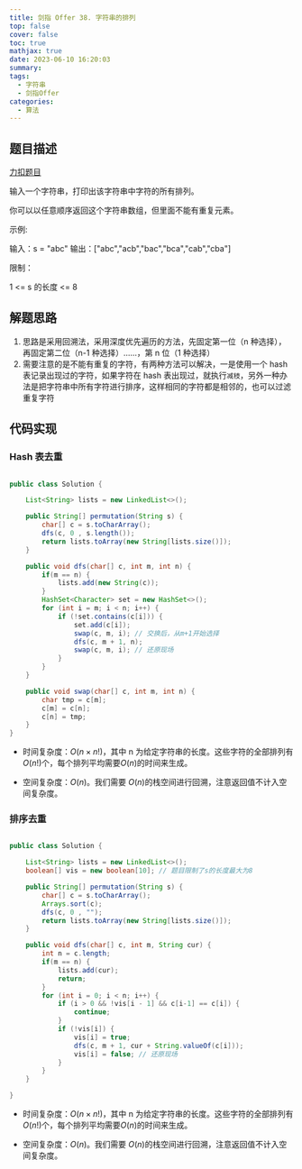 ```yaml
---
title: 剑指 Offer 38. 字符串的排列
top: false
cover: false
toc: true
mathjax: true
date: 2023-06-10 16:20:03
summary:
tags:
  - 字符串
  - 剑指Offer
categories:
  - 算法
---
```


## 题目描述

[力扣题目](https://leetcode.cn/problems/zi-fu-chuan-de-pai-lie-lcof/description/)

输入一个字符串，打印出该字符串中字符的所有排列。

你可以以任意顺序返回这个字符串数组，但里面不能有重复元素。

示例:

输入：s = "abc"
输出：["abc","acb","bac","bca","cab","cba"]

限制：

1 <= s 的长度 <= 8

## 解题思路

1. 思路是采用回溯法，采用深度优先遍历的方法，先固定第一位（n 种选择），再固定第二位（n-1 种选择）......，第 n 位（1 种选择）
2. 需要注意的是不能有重复的字符，有两种方法可以解决，一是使用一个 hash 表记录出现过的字符，如果字符在 hash 表出现过，就执行`减枝`，另外一种办法是把字符串中所有字符进行排序，这样相同的字符都是相邻的，也可以过滤重复字符

## 代码实现

### Hash 表去重

```java

public class Solution {

    List<String> lists = new LinkedList<>();

    public String[] permutation(String s) {
        char[] c = s.toCharArray();
        dfs(c, 0 , s.length());
        return lists.toArray(new String[lists.size()]);
    }

    public void dfs(char[] c, int m, int n) {
        if(m == n) {
            lists.add(new String(c));
        }
        HashSet<Character> set = new HashSet<>();
        for (int i = m; i < n; i++) {
            if (!set.contains(c[i])) {
                set.add(c[i]);
                swap(c, m, i); // 交换后，从m+1开始选择
                dfs(c, m + 1, n);
                swap(c, m, i); // 还原现场
            }
        }
    }

    public void swap(char[] c, int m, int n) {
        char tmp = c[m];
        c[m] = c[n];
        c[n] = tmp;
    }
}
```

- 时间复杂度：$O(n \times n!)$，其中 n 为给定字符串的长度。这些字符的全部排列有$O(n!)$个，每个排列平均需要$O(n)$的时间来生成。

- 空间复杂度：$O(n)$。我们需要 $O(n)$的栈空间进行回溯，注意返回值不计入空间复杂度。

### 排序去重

```java

public class Solution {

    List<String> lists = new LinkedList<>();
    boolean[] vis = new boolean[10]; // 题目限制了s的长度最大为8

    public String[] permutation(String s) {
        char[] c = s.toCharArray();
        Arrays.sort(c);
        dfs(c, 0 , "");
        return lists.toArray(new String[lists.size()]);
    }

    public void dfs(char[] c, int m, String cur) {
        int n = c.length;
        if(m == n) {
            lists.add(cur);
            return;
        }
        for (int i = 0; i < n; i++) {
            if (i > 0 && !vis[i - 1] && c[i-1] == c[i]) {
                continue;
            }
            if (!vis[i]) {
                vis[i] = true;
                dfs(c, m + 1, cur + String.valueOf(c[i]));
                vis[i] = false; // 还原现场
            }
        }
    }

}
```

- 时间复杂度：$O(n \times n!)$，其中 n 为给定字符串的长度。这些字符的全部排列有$O(n!)$个，每个排列平均需要$O(n)$的时间来生成。

- 空间复杂度：$O(n)$。我们需要 $O(n)$的栈空间进行回溯，注意返回值不计入空间复杂度。
